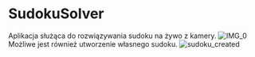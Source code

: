 # SudokuSolver
Aplikacja służąca do rozwiązywania sudoku na żywo z kamery.
![IMG_0](https://user-images.githubusercontent.com/72568092/121086105-088e9e00-c7e3-11eb-9189-6b7cba0dc2d3.jpg)
Możliwe jest również utworzenie własnego sudoku.
![sudoku_created](https://user-images.githubusercontent.com/72568092/121086179-1e9c5e80-c7e3-11eb-8bb2-b0554449b4f9.jpg)
